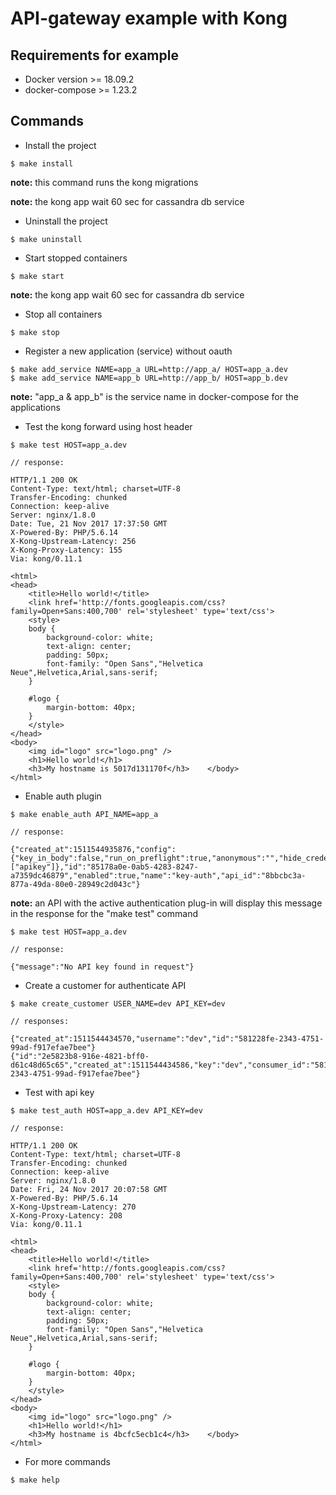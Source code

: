 API-gateway example with Kong
============================

Requirements for example
------------------------

* Docker version >= 18.09.2
* docker-compose >= 1.23.2

Commands
--------


* Install the project
~~~~
$ make install
~~~~

**note:** this command runs the kong migrations

**note:** the kong app wait 60 sec for cassandra db service

* Uninstall the project
~~~~
$ make uninstall
~~~~

* Start stopped containers
~~~~
$ make start
~~~~
**note:** the kong app wait 60 sec for cassandra db service

* Stop all containers
~~~~
$ make stop
~~~~

* Register a new application (service) without oauth
~~~~
$ make add_service NAME=app_a URL=http://app_a/ HOST=app_a.dev
$ make add_service NAME=app_b URL=http://app_b/ HOST=app_b.dev
~~~~
**note:** "app_a & app_b" is the service name in docker-compose for the applications


* Test the kong forward using host header
~~~~
$ make test HOST=app_a.dev

// response:

HTTP/1.1 200 OK
Content-Type: text/html; charset=UTF-8
Transfer-Encoding: chunked
Connection: keep-alive
Server: nginx/1.8.0
Date: Tue, 21 Nov 2017 17:37:50 GMT
X-Powered-By: PHP/5.6.14
X-Kong-Upstream-Latency: 256
X-Kong-Proxy-Latency: 155
Via: kong/0.11.1

<html>
<head>
	<title>Hello world!</title>
	<link href='http://fonts.googleapis.com/css?family=Open+Sans:400,700' rel='stylesheet' type='text/css'>
	<style>
	body {
		background-color: white;
		text-align: center;
		padding: 50px;
		font-family: "Open Sans","Helvetica Neue",Helvetica,Arial,sans-serif;
	}

	#logo {
		margin-bottom: 40px;
	}
	</style>
</head>
<body>
	<img id="logo" src="logo.png" />
	<h1>Hello world!</h1>
	<h3>My hostname is 5017d131170f</h3>	</body>
</html>

~~~~

* Enable auth plugin
~~~~
$ make enable_auth API_NAME=app_a

// response:

{"created_at":1511544935876,"config":{"key_in_body":false,"run_on_preflight":true,"anonymous":"","hide_credentials":false,"key_names":["apikey"]},"id":"85178a0e-0ab5-4283-8247-a7359dc46879","enabled":true,"name":"key-auth","api_id":"8bbcbc3a-877a-49da-80e0-28949c2d043c"}
~~~~

**note:** an API with the active authentication plug-in will display this message in the response for the "make test" command
~~~~
$ make test HOST=app_a.dev

// response:

{"message":"No API key found in request"}
~~~~

* Create a customer for authenticate API
~~~~
$ make create_customer USER_NAME=dev API_KEY=dev

// responses:

{"created_at":1511544434570,"username":"dev","id":"581228fe-2343-4751-99ad-f917efae7bee"}
{"id":"2e5823b8-916e-4821-bff0-d61c48d65c65","created_at":1511544434586,"key":"dev","consumer_id":"581228fe-2343-4751-99ad-f917efae7bee"}
~~~~

* Test with api key
~~~~
$ make test_auth HOST=app_a.dev API_KEY=dev

// response:

HTTP/1.1 200 OK
Content-Type: text/html; charset=UTF-8
Transfer-Encoding: chunked
Connection: keep-alive
Server: nginx/1.8.0
Date: Fri, 24 Nov 2017 20:07:58 GMT
X-Powered-By: PHP/5.6.14
X-Kong-Upstream-Latency: 270
X-Kong-Proxy-Latency: 208
Via: kong/0.11.1

<html>
<head>
	<title>Hello world!</title>
	<link href='http://fonts.googleapis.com/css?family=Open+Sans:400,700' rel='stylesheet' type='text/css'>
	<style>
	body {
		background-color: white;
		text-align: center;
		padding: 50px;
		font-family: "Open Sans","Helvetica Neue",Helvetica,Arial,sans-serif;
	}

	#logo {
		margin-bottom: 40px;
	}
	</style>
</head>
<body>
	<img id="logo" src="logo.png" />
	<h1>Hello world!</h1>
	<h3>My hostname is 4bcfc5ecb1c4</h3>	</body>
</html>
~~~~

* For more commands
~~~~
$ make help
~~~~
